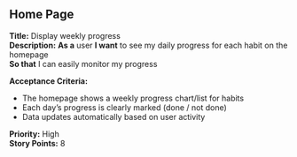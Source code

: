 ## Home Page
**Title:** Display weekly progress <br>
**Description:** **As a** user **I want** to see my daily progress for each habit on the homepage  
**So that** I can easily monitor my progress  

**Acceptance Criteria:**
- The homepage shows a weekly progress chart/list for habits  
- Each day’s progress is clearly marked (done / not done)  
- Data updates automatically based on user activity  

**Priority:** High  
**Story Points:** 8 
